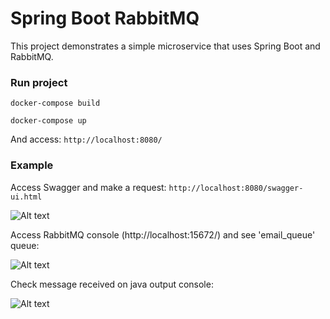 # Spring Boot RabbitMQ

This project demonstrates a simple microservice that uses Spring Boot and RabbitMQ.

### Run project

``` docker-compose build ```

``` docker-compose up ``` 

And access: ``` http://localhost:8080/ ``` 

### Example

Access Swagger and make a request: ``` http://localhost:8080/swagger-ui.html ```

![Alt text](docs/swagger.png?raw=true "Swagger Request")

Access RabbitMQ console (http://localhost:15672/) and see 'email_queue' queue:

![Alt text](docs/rabbitmq_console.png?raw=true "RabbitMQ Console")

Check message received on java output console:

![Alt text](docs/listener.png?raw=true "Listener")